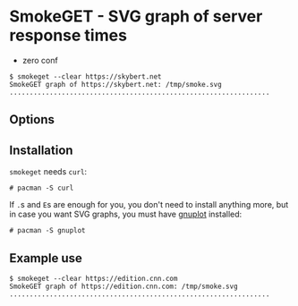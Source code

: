 # SmokeGET - SVG graph of server response times

- zero conf


```text
$ smokeget --clear https://skybert.net
SmokeGET graph of https://skybert.net: /tmp/smoke.svg
.................................................................
```

## Options


## Installation

`smokeget` needs `curl`:
```text
# pacman -S curl
```

If `.`s and `E`s are enough for you, you don't need to install
anything more, but in case you want SVG graphs, you must have
[gnuplot](http://www.gnuplot.info/) installed:

```text
# pacman -S gnuplot
```


## Example use

```text
$ smokeget --clear https://edition.cnn.com
SmokeGET graph of https://edition.cnn.com: /tmp/smoke.svg
.................................................................
```
